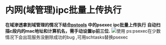 # 内网(域管理)ipc批量上传执行
**在域渗透拿到域管理的情况下结合​[pstools](https://docs.microsoft.com/en-us/sysinternals/downloads/pstools)    中的psexec ipc批量上传执行**
**自动扫描c段内的mac地址和计算机名，需手动设置ip前三位.**
![使用](https://i.imgur.com/BYNeIED.jpg)
ps:psexec在少数情况下会出现服务没删除成功的bug
,可用schtasks替换psexec
